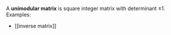 A **unimodular matrix** is square integer matrix with determinant $\pm 1$. Examples:

* [[inverse matrix]]